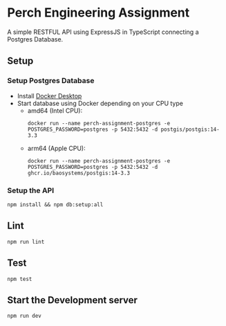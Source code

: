 # Perch Engineering Assignment

A simple RESTFUL API using ExpressJS in TypeScript connecting a Postgres Database.

## Setup

### Setup Postgres Database

* Install [Docker Desktop](https://www.docker.com/products/docker-desktop)
* Start database using Docker depending on your CPU type
	* amd64 (Intel CPU):
		```
		docker run --name perch-assignment-postgres -e POSTGRES_PASSWORD=postgres -p 5432:5432 -d postgis/postgis:14-3.3
		```
	* arm64 (Apple CPU):
		```
		docker run --name perch-assignment-postgres -e POSTGRES_PASSWORD=postgres -p 5432:5432 -d ghcr.io/baosystems/postgis:14-3.3
		```

### Setup the API

```
npm install && npm db:setup:all
```

## Lint

```
npm run lint
```

## Test

```
npm test
```

## Start the Development server

```
npm run dev
```